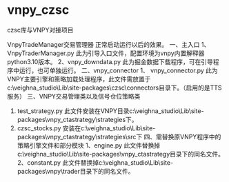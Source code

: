 # vnpy_czsc
czsc库与VNPY对接项目

VnpyTradeManager交易管理器
正常启动运行以后的效果。
一、主入口
1、VnpyTraderManager.py 此为引导入口文件，配置环境为vnpy内置解释器python3.10版本。
2、vnpy_downdata.py 此为掘金数据下载程序，可在引导程序中运行，也可单独运行。
二、vnpy_connector
1、 vnpy_connector.py 此为VNPY主要引擎和策略加载处理程序，此文件需放置于c:\veighna_studio\Lib\site-packages\czsc\connectors目录下。（启用的是TTS服务）
三、VNPY交易管理类以及信号仓位策略类
1. test_strategy.py 此文件安装在VNPY目录c:\veighna_studio\Lib\site-packages\vnpy_ctastrategy\strategies下。
2. czsc_stocks.py 安装在c:\veighna_studio\Lib\site-packages\vnpy_ctastrategy\strategies\src下
四、需替换原VNPY程序中的策略引擎文件和部分模块
1、engine.py 此文件替换掉c:\veighna_studio\Lib\site-packages\vnpy_ctastrategy目录下的同名文件。
2、constant.py 此文件替换掉c:\veighna_studio\Lib\site-packages\vnpy\trader目录下的同名文件。







